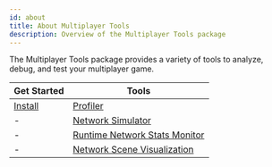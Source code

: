 ```yaml
---
id: about
title: About Multiplayer Tools
description: Overview of the Multiplayer Tools package
---
```


The Multiplayer Tools package provides a variety of tools to analyze, debug, and test your multiplayer game.

| Get Started | Tools |
| --- | --- |
| [Install](install-tools.md) | [Profiler](profiler.md) |
| - | [Network Simulator](network-simulator.md) |
| - | [Runtime Network Stats Monitor](runtime-stats-monitor.md) |
| - | [Network Scene Visualization](network-scene-vis.md) |
